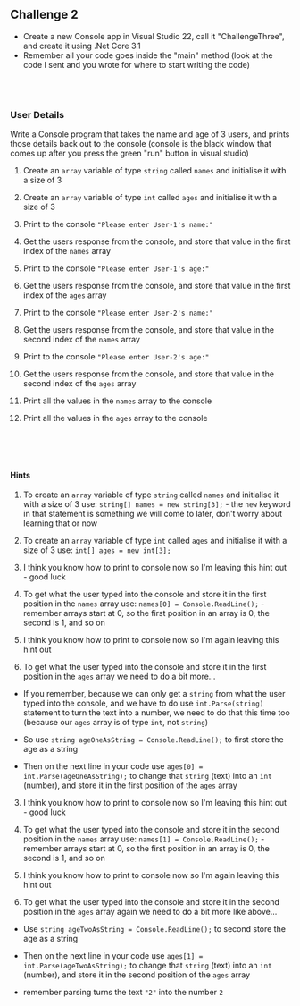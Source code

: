 ## Challenge 2

* Create a new Console app in Visual Studio 22, call it "ChallengeThree", and create it using .Net Core 3.1
* Remember all your code goes inside the "main" method (look at the code I sent and you wrote for where to start writing the code)

<br>
<br>

### User Details

Write a Console program that takes the name and age of 3 users, and prints those details back out to the console (console is the black window that comes up after you press the green "run" button in visual studio)

1. Create an `array` variable of type `string` called `names` and initialise it with a size of 3

2. Create an `array` variable of type `int` called `ages` and initialise it with a size of 3

3. Print to the console `"Please enter User-1's name:"` 

4. Get the users response from the console, and store that value in the first index of the `names` array

5. Print to the console `"Please enter User-1's age:"` 

6. Get the users response from the console, and store that value in the first index of the `ages` array

7. Print to the console `"Please enter User-2's name:"` 

8. Get the users response from the console, and store that value in the second index of the `names` array

9. Print to the console `"Please enter User-2's age:"` 

10. Get the users response from the console, and store that value in the second index of the `ages` array

11. Print all the values in the `names` array to the console

12. Print all the values in the `ages` array to the console

<br>
<br>
<br>

#### Hints
1. To create an `array` variable of type `string` called `names` and initialise it with a size of 3 use: `string[] names = new string[3];` - the `new` keyword in that statement is something we will come to later, don't worry about learning that or now

2. To create an `array` variable of type `int` called `ages` and initialise it with a size of 3 use: `int[] ages = new int[3];`

3. I think you know how to print to console now so I'm leaving this hint out - good luck

4. To get what the user typed into the console and store it in the first position in the `names` array use: `names[0] = Console.ReadLine();` - remember arrays start at 0, so the first position in an array is 0, the second is 1, and so on

5. I think you know how to print to console now so I'm again leaving this hint out

6. To get what the user typed into the console and store it in the first position in the `ages` array we need to do a bit more...
- If you remember, because we can only get a `string` from what the user typed into the console, and we have to do use `int.Parse(string)` statement to turn the text into a number, we need to do that this time too (because our `ages` array is of type `int`, not `string`)

- So use `string ageOneAsString = Console.ReadLine();` to first store the age as a string

- Then on the next line in your code use `ages[0] = int.Parse(ageOneAsString);` to change that `string` (text) into an `int` (number), and store it in the first position of the `ages` array

3. I think you know how to print to console now so I'm leaving this hint out - good luck

4. To get what the user typed into the console and store it in the second position in the `names` array use: `names[1] = Console.ReadLine();` - remember arrays start at 0, so the first position in an array is 0, the second is 1, and so on

5. I think you know how to print to console now so I'm again leaving this hint out

6. To get what the user typed into the console and store it in the second position in the `ages` array again we need to do a bit more like above...
- Use `string ageTwoAsString = Console.ReadLine();` to second store the age as a string

- Then on the next line in your code use `ages[1] = int.Parse(ageTwoAsString);` to change that `string` (text) into an `int` (number), and store it in the second position of the `ages` array

* remember parsing turns the text `"2"` into the number `2`